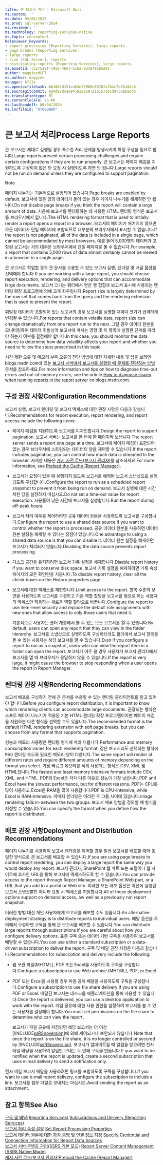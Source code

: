 ```yaml
---
title: 큰 보고서 처리 | Microsoft Docs
ms.custom: ''
ms.date: 03/06/2017
ms.prod: sql-server-2014
ms.reviewer: ''
ms.technology: reporting-services-native
ms.topic: conceptual
helpviewer_keywords:
- report processing [Reporting Services], large reports
- page breaks [Reporting Services]
- large reports
- size [SQL Server], reports
- distributing reports [Reporting Services], large reports
ms.assetid: c5275a9f-c95b-46d7-bc62-633879a8a291
author: maggiesMSFT
ms.author: maggies
manager: kfile
ms.openlocfilehash: 6b1602d191ea63e77989c0978fa762c7d25a92a6
ms.sourcegitcommit: ad4d92dce894592a259721a1571b1d8736abacdb
ms.translationtype: MT
ms.contentlocale: ko-KR
ms.lasthandoff: 08/04/2020
ms.locfileid: "87660900"
---
```

# <a name="process-large-reports"></a><span data-ttu-id="f4016-102">큰 보고서 처리</span><span class="sxs-lookup"><span data-stu-id="f4016-102">Process Large Reports</span></span>
  <span data-ttu-id="f4016-103">큰 보고서는 제대로 실행될 경우 특수한 처리 문제를 발생시키며 특정 구성을 필요로 합니다.</span><span class="sxs-lookup"><span data-stu-id="f4016-103">Large reports present certain processing challenges and require certain configurations if they are to run properly.</span></span> <span data-ttu-id="f4016-104">큰 보고서는 페이지 매김을 지원하도록 구성되지 않은 한 요청 시 실행되도록 하면 안 됩니다.</span><span class="sxs-lookup"><span data-stu-id="f4016-104">Large reports should not be run on demand unless they are configured to support pagination.</span></span>  
  
> [!NOTE]  
>  <span data-ttu-id="f4016-105">페이지 나누기는 기본적으로 설정되어 있습니다.</span><span class="sxs-lookup"><span data-stu-id="f4016-105">Page breaks are enabled by default.</span></span> <span data-ttu-id="f4016-106">보고서에 많은 양의 데이터가 들어 있는 경우 페이지 나누기를 해제하면 안 됩니다.</span><span class="sxs-lookup"><span data-stu-id="f4016-106">Do not disable page breaks if you think the report will contain a large amount of data.</span></span> <span data-ttu-id="f4016-107">처음에 보고서를 렌더링하는 데 사용된 HTML 렌더링 형식은 보고서를 브라우저에서 엽니다.</span><span class="sxs-lookup"><span data-stu-id="f4016-107">The HTML rendering format that is used to initially render a report opens a report in a browser.</span></span> <span data-ttu-id="f4016-108">보고서의 페이지가 매겨지지 않으면 모든 데이터가 단일 페이지에 포함되므로 대부분의 브라우저에서 표시할 수 없습니다.</span><span class="sxs-lookup"><span data-stu-id="f4016-108">If the report is not paginated, all of the data is included in a single page, which cannot be accommodated by most browsers.</span></span> <span data-ttu-id="f4016-109">예를 들어 5,000행의 데이터가 포함된 보고서는 거의 대부분 브라우저에서 단일 페이지로 볼 수 없습니다.</span><span class="sxs-lookup"><span data-stu-id="f4016-109">For example, a report that contains 5,000 rows of data almost certainly cannot be viewed in a browser in a single page.</span></span>  
  
 <span data-ttu-id="f4016-110">큰 보고서로 작업할 경우 큰 문서를 수용할 수 있는 보고서 실행, 렌더링 및 배달 옵션을 선택해야 합니다.</span><span class="sxs-lookup"><span data-stu-id="f4016-110">If you are working with a large report, you should choose report execution, rendering, and delivery options that can accommodate large documents.</span></span> <span data-ttu-id="f4016-111">보고서 크기는 쿼리에서 얻은 행 집합과 보고서 표시에 사용되는 렌더링 확장 프로그램에 의해 크게 좌우됩니다.</span><span class="sxs-lookup"><span data-stu-id="f4016-111">Report size is largely determined by the row set that comes back from the query and the rendering extension that is used to present the report.</span></span>  
  
 <span data-ttu-id="f4016-112">휘발성 데이터가 포함되어 있는 보고서의 경우 보고서를 실행할 때마다 크기가 급격하게 변경될 수 있습니다.</span><span class="sxs-lookup"><span data-stu-id="f4016-112">For reports that contain volatile data, report size can change dramatically from one report run to the next.</span></span> <span data-ttu-id="f4016-113">그럴 경우 데이터 원본을 모니터링하여 데이터 휘발성이 보고서에 미치는 영향 및 이 항목에 설명된 단계를 따라야 하는지 여부를 결정해야 합니다.</span><span class="sxs-lookup"><span data-stu-id="f4016-113">In this case, you should monitor the data source to determine how data volatility affects your report and whether you need to follow the steps prescribed in this topic.</span></span>  
  
 <span data-ttu-id="f4016-114">시간 제한 오류 및 메모리 부족 오류의 진단 방법에 대한 자세한 내용 및 팁을 보려면 blogs.msdn.com에 있는 [보고서 서버에서 보고서를 실행할 때 문제를 진단하는 방법](https://go.microsoft.com/fwlink/?LinkId=85634) 문서를 참조하세요.</span><span class="sxs-lookup"><span data-stu-id="f4016-114">For more information and tips on how to diagnose time-out errors and out-of-memory errors, see the article [How to diagnose issues when running reports in the report server](https://go.microsoft.com/fwlink/?LinkId=85634) on blogs.msdn.com.</span></span>  
  
## <a name="configuration-recommendations"></a><span data-ttu-id="f4016-115">구성 권장 사항</span><span class="sxs-lookup"><span data-stu-id="f4016-115">Configuration Recommendations</span></span>  
 <span data-ttu-id="f4016-116">보고서 실행, 보고서 렌더링 및 보고서 액세스에 대한 권장 사항은 다음과 같습니다.</span><span class="sxs-lookup"><span data-stu-id="f4016-116">Recommendations for report execution, report rendering, and report access include the following items:</span></span>  
  
-   <span data-ttu-id="f4016-117">페이지 매김을 지원하도록 보고서를 디자인합니다.</span><span class="sxs-lookup"><span data-stu-id="f4016-117">Design the report to support pagination.</span></span> <span data-ttu-id="f4016-118">보고서 서버는 보고서를 한 번에 한 페이지씩 보냅니다.</span><span class="sxs-lookup"><span data-stu-id="f4016-118">The report server sends a report one page at a time.</span></span> <span data-ttu-id="f4016-119">보고서에 페이지 매김이 포함되어 있는 경우 브라우저에 스트림되는 데이터의 양을 제어할 수 있습니다.</span><span class="sxs-lookup"><span data-stu-id="f4016-119">If the report includes pagination, you can control how much data is streamed to the browser.</span></span> <span data-ttu-id="f4016-120">자세한 내용은 [캐시 사전 로드&#40;보고서 관리자&#41;](preload-the-cache-report-manager.md)를 참조하세요.</span><span class="sxs-lookup"><span data-stu-id="f4016-120">For more information, see [Preload the Cache &#40;Report Manager&#41;](preload-the-cache-report-manager.md).</span></span>  
  
-   <span data-ttu-id="f4016-121">보고서가 요청이 있을 때 실행되지 않도록 보고서를 예약된 보고서 스냅샷으로 실행되도록 구성합니다.</span><span class="sxs-lookup"><span data-stu-id="f4016-121">Configure the report to run as a scheduled report snapshot to prevent it from being run on demand.</span></span> <span data-ttu-id="f4016-122">보고서 실행에 대한 시간 제한 값을 설정하지 마십시오.</span><span class="sxs-lookup"><span data-stu-id="f4016-122">Do not set a time-out value for report execution.</span></span> <span data-ttu-id="f4016-123">사용률이 낮은 시간에 보고서를 실행합니다.</span><span class="sxs-lookup"><span data-stu-id="f4016-123">Run the report during off-peak hours.</span></span>  
  
-   <span data-ttu-id="f4016-124">보고서 처리 여부를 제어하려면 공유 데이터 원본을 사용하도록 보고서를 구성합니다.</span><span class="sxs-lookup"><span data-stu-id="f4016-124">Configure the report to use a shared data source if you want to control whether the report is processed.</span></span> <span data-ttu-id="f4016-125">공유 데이터 원본을 사용하면 데이터 원본 설정을 해제할 수 있다는 장점이 있습니다.</span><span class="sxs-lookup"><span data-stu-id="f4016-125">One advantage to using a shared data source is that you can disable it.</span></span> <span data-ttu-id="f4016-126">데이터 원본 설정을 해제하면 보고서가 처리되지 않습니다.</span><span class="sxs-lookup"><span data-stu-id="f4016-126">Disabling the data source prevents report processing.</span></span>  
  
-   <span data-ttu-id="f4016-127">디스크 공간을 유지하려면 보고서 기록 설정을 해제합니다.</span><span class="sxs-lookup"><span data-stu-id="f4016-127">Disable report history if you want to conserve disk space.</span></span> <span data-ttu-id="f4016-128">보고서 기록 설정을 해제하려면 기록 속성 페이지의 모든 확인란을 지웁니다.</span><span class="sxs-lookup"><span data-stu-id="f4016-128">To disable report history, clear all the check boxes on the History properties page.</span></span>  
  
-   <span data-ttu-id="f4016-129">보고서에 대한 액세스를 제한합니다.</span><span class="sxs-lookup"><span data-stu-id="f4016-129">Limit access to the report.</span></span> <span data-ttu-id="f4016-130">항목 수준의 보안을 사용하도록 보고서를 구성하고 기본 역할 할당을 보고서를 필요로 하는 사용자의 액세스만 허용하는 새로운 역할 할당으로 바꿉니다.</span><span class="sxs-lookup"><span data-stu-id="f4016-130">Configure the report to use item-level security and replace the default role assignments with new ones that allow access to only those users that need it.</span></span>  
  
     <span data-ttu-id="f4016-131">기본적으로 사용자는 폴더 계층에서 볼 수 있는 모든 보고서를 열 수 있습니다.</span><span class="sxs-lookup"><span data-stu-id="f4016-131">By default, users can open any report that they can view in the folder hierarchy.</span></span> <span data-ttu-id="f4016-132">보고서를 스냅샷으로 실행하도록 구성하더라도 폴더에서 보고서 항목을 볼 수 있는 사용자는 해당 보고서를 열 수 있습니다.</span><span class="sxs-lookup"><span data-stu-id="f4016-132">Even if you configure a report to run as a snapshot, users who can view the report item in a folder can open the report.</span></span> <span data-ttu-id="f4016-133">보고서가 아주 클 경우 사용자가 보고서 관리자에서 보고서를 열 때 브라우저가 응답하지 않을 수 있습니다.</span><span class="sxs-lookup"><span data-stu-id="f4016-133">If the report is very large, it might cause the browser to stop responding when a user opens the report in Report Manager.</span></span>  
  
## <a name="rendering-recommendations"></a><span data-ttu-id="f4016-134">렌더링 권장 사항</span><span class="sxs-lookup"><span data-stu-id="f4016-134">Rendering Recommendations</span></span>  
 <span data-ttu-id="f4016-135">보고서 배포를 구성하기 전에 큰 문서를 수용할 수 있는 렌더링 클라이언트를 알고 있어야 합니다.</span><span class="sxs-lookup"><span data-stu-id="f4016-135">Before you configure report distribution, it is important to know which rendering clients can accommodate large documents.</span></span> <span data-ttu-id="f4016-136">권장되는 형식은 소프트 페이지 나누기가 적용된 기본 HTML 렌더링 확장 프로그램이지만 페이지 매김을 지원하는 다른 형식을 선택할 수도 있습니다.</span><span class="sxs-lookup"><span data-stu-id="f4016-136">The recommended format is the default HTML rendering extension with soft page breaks, but you can choose from any format that supports pagination.</span></span>  
  
 <span data-ttu-id="f4016-137">성능과 메모리 사용량은 렌더링 형식에 따라 다릅니다.</span><span class="sxs-lookup"><span data-stu-id="f4016-137">Performance and memory consumption varies for each rendering format.</span></span> <span data-ttu-id="f4016-138">같은 보고서라도 선택하는 형식에 따라 렌더링 속도와 필요한 메모리 양이 다릅니다.</span><span class="sxs-lookup"><span data-stu-id="f4016-138">The same report will render at different rates and require different amounts of memory depending on the format you select.</span></span> <span data-ttu-id="f4016-139">가장 빠르고 메모리를 적게 사용하는 형식은 CSV, XML 및 HTML입니다.</span><span class="sxs-lookup"><span data-stu-id="f4016-139">The fastest and least memory intensive formats include CSV, XML, and HTML.</span></span> <span data-ttu-id="f4016-140">PDF와 Excel은 각각 다른 이유로 성능이 가장 낮습니다.</span><span class="sxs-lookup"><span data-stu-id="f4016-140">PDF and Excel have the slowest performance, but for different reasons.</span></span> <span data-ttu-id="f4016-141">PDF는 CPU를 많이 사용하고 Excel은 RAM을 많이 사용합니다.</span><span class="sxs-lookup"><span data-stu-id="f4016-141">PDF is CPU-intensive, while Excel is RAM-intensive.</span></span> <span data-ttu-id="f4016-142">이미지 렌더링은 이러한 두 그룹 사이에 있습니다.</span><span class="sxs-lookup"><span data-stu-id="f4016-142">Image rendering falls in-between the two groups.</span></span> <span data-ttu-id="f4016-143">보고서 배포 방법을 정의할 때 형식을 지정할 수 있습니다.</span><span class="sxs-lookup"><span data-stu-id="f4016-143">You can specify the format when you define how the report is distributed.</span></span>  
  
## <a name="deployment-and-distribution-recommendations"></a><span data-ttu-id="f4016-144">배포 권장 사항</span><span class="sxs-lookup"><span data-stu-id="f4016-144">Deployment and Distribution Recommendations</span></span>  
 <span data-ttu-id="f4016-145">페이지 나누기를 사용하여 보고서 렌더링을 제어할 경우 일반 보고서를 배포할 때와 동일한 방식으로 큰 보고서를 배포할 수 있습니다.</span><span class="sxs-lookup"><span data-stu-id="f4016-145">If you are using page breaks to control report rendering, you can deploy a large report the same way you would deploy any report.</span></span> <span data-ttu-id="f4016-146">보고서 관리자, SharePoint 웹 파트 또는 포털이나 웹 사이트에 추가한 URL을 통해 보고서에 액세스하도록 할 수 있습니다.</span><span class="sxs-lookup"><span data-stu-id="f4016-146">You can provide access to the report through Report Manager, a SharePoint Web part, or a URL that you add to a portal or Web site.</span></span> <span data-ttu-id="f4016-147">이러한 모든 배포 옵션은 이전에 실행된 보고서 스냅샷뿐만 아니라 요청 시 액세스를 지원합니다.</span><span class="sxs-lookup"><span data-stu-id="f4016-147">All of these deployment options support on demand access, aw well as a previously run report snapshot.</span></span>  
  
 <span data-ttu-id="f4016-148">이러한 방법 대신 개인 사용자에게 보고서를 배포할 수도 있습니다.</span><span class="sxs-lookup"><span data-stu-id="f4016-148">An alternative deployment strategy is to distribute reports to individual users.</span></span> <span data-ttu-id="f4016-149">배달 옵션을 주의해서 구성하면 구독을 통해 큰 보고서를 배포할 수 있습니다.</span><span class="sxs-lookup"><span data-stu-id="f4016-149">You can distribute large reports through subscriptions if you are careful about how you configure delivery options.</span></span> <span data-ttu-id="f4016-150">표준 구독 또는 데이터 기반 구독을 사용하여 보고서를 배달할 수 있습니다.</span><span class="sxs-lookup"><span data-stu-id="f4016-150">You can use either a standard subscription or a data-driven subscription to deliver the report.</span></span> <span data-ttu-id="f4016-151">구독 및 배달 권장 사항은 다음과 같습니다.</span><span class="sxs-lookup"><span data-stu-id="f4016-151">Recommendations for subscription and delivery include the following:</span></span>  
  
-   <span data-ttu-id="f4016-152">웹 보관 파일(MHTML), PDF 또는 Excel을 사용하도록 구독을 구성합니다.</span><span class="sxs-lookup"><span data-stu-id="f4016-152">Configure a subscription to use Web archive (MHTML), PDF, or Excel.</span></span>  
  
-   <span data-ttu-id="f4016-153">PDF 또는 Excel을 사용할 경우 파일 공유 배달을 사용하도록 구독을 구성합니다.</span><span class="sxs-lookup"><span data-stu-id="f4016-153">Configure a subscription to use file share delivery if you are using PDF or Excel.</span></span> <span data-ttu-id="f4016-154">배달된 보고서는 데스크톱 애플리케이션을 통해 사용할 수 있습니다.</span><span class="sxs-lookup"><span data-stu-id="f4016-154">Once the report is delivered, you can use a desktop application to work with the report.</span></span> <span data-ttu-id="f4016-155">파일 공유에 대한 사용 권한을 설정하여 보고서를 볼 수 있는 사용자를 결정해야 합니다.</span><span class="sxs-lookup"><span data-stu-id="f4016-155">You must set permissions on the file share to determine who can view the report.</span></span>  
  
     <span data-ttu-id="f4016-156">보고서가 파일 공유에 저장되면 해당 보고서는 더 이상 [!INCLUDE[ssRSnoversion](../../includes/ssrsnoversion-md.md)]에 의해 제어되거나 보안되지 않습니다.</span><span class="sxs-lookup"><span data-stu-id="f4016-156">Note that once the report is on the file share, it is no longer controlled or secured by [!INCLUDE[ssRSnoversion](../../includes/ssrsnoversion-md.md)].</span></span> <span data-ttu-id="f4016-157">보고서가 업데이트될 때 알림을 받으려면 전자 메일 배달을 사용하여 알림만 보내는 두 번째 구독을 만듭니다.</span><span class="sxs-lookup"><span data-stu-id="f4016-157">If you want to be notified when the report is updated, create a second subscription that uses e-mail delivery to send a notification only.</span></span>  
  
 <span data-ttu-id="f4016-158">전자 메일 보고서 배달을 사용하려면 링크를 포함하도록 구독을 구성합니다.</span><span class="sxs-lookup"><span data-stu-id="f4016-158">If you want to use e-mail report delivery, configure the subscription to include a link.</span></span> <span data-ttu-id="f4016-159">보고서를 첨부 파일로 보내지는 마십시오.</span><span class="sxs-lookup"><span data-stu-id="f4016-159">Avoid sending the report as an attachment.</span></span>  
  
## <a name="see-also"></a><span data-ttu-id="f4016-160">참고 항목</span><span class="sxs-lookup"><span data-stu-id="f4016-160">See Also</span></span>  
 <span data-ttu-id="f4016-161">[구독 및 배달&#40;Reporting Services&#41;](../subscriptions/subscriptions-and-delivery-reporting-services.md) </span><span class="sxs-lookup"><span data-stu-id="f4016-161">[Subscriptions and Delivery &#40;Reporting Services&#41;](../subscriptions/subscriptions-and-delivery-reporting-services.md) </span></span>  
 <span data-ttu-id="f4016-162">[보고서 처리 속성 설정](set-report-processing-properties.md) </span><span class="sxs-lookup"><span data-stu-id="f4016-162">[Set Report Processing Properties](set-report-processing-properties.md) </span></span>  
 <span data-ttu-id="f4016-163">[보고서 데이터 원본에 대한 자격 증명 및 연결 정보 지정](../report-data/specify-credential-and-connection-information-for-report-data-sources.md) </span><span class="sxs-lookup"><span data-stu-id="f4016-163">[Specify Credential and Connection Information for Report Data Sources](../report-data/specify-credential-and-connection-information-for-report-data-sources.md) </span></span>  
 <span data-ttu-id="f4016-164">[보고서 서버 콘텐츠 관리&#40;SSRS 기본 모드&#41;](report-server-content-management-ssrs-native-mode.md) </span><span class="sxs-lookup"><span data-stu-id="f4016-164">[Report Server Content Management &#40;SSRS Native Mode&#41;](report-server-content-management-ssrs-native-mode.md) </span></span>  
 [<span data-ttu-id="f4016-165">캐시 사전 로드&#40;보고서 관리자&#41;</span><span class="sxs-lookup"><span data-stu-id="f4016-165">Preload the Cache &#40;Report Manager&#41;</span></span>](preload-the-cache-report-manager.md)  
  
  
